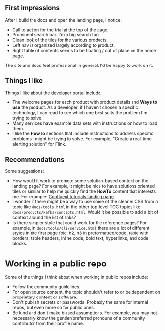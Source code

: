 
## First impressions

After I build the docs and open the landing page, I notice:
- Call to action for the trial at the top of the page.
- Prominent search bar. I'm a big search fan.
- Clean look of the tiles for the various products.
- Left nav is organized largely according to product.
- Right table of contents seems to be floating / out of place on the home page.

The site and docs feel professional in general. I'd be happy to work on it.

## Things I like

Things I like about the developer portal include:

- The welcome pages for each product with product details and **Ways to use** the product. As a developer, if I haven't chosen a specific technology, I can read to see which one best suits the problem I'm trying to solve. 
- Many services have example data sets with instructions on how to load them.
- I like the **HowTo** sections that include instructions to address specific problems I might be trying to solve. For example, "Create a real-time alerting solution" for Flink. 

## Recommendations

Some suggestions:
- How would it work to promote some solution-based content on the landing page? For example, it might be nice to have solutions oriented tiles or similar to help me quickly find the **HowTo** content that interests me. For example: [Confluent tutorials landing page](https://developer.confluent.io/tutorials/).
- I wonder if there might be a way to use some of the cleaner CSS from a topic like `docs/tools.html` in the other top-level TOC topics like `docs/products/kafka/concepts.html`. Would it be possible to add a bit of context around the list of links?
- Is there simpler style that could work for the reference pages? For example, in `docs/tools/cli/service.html` there are a lot of different styles in the first page fold: h2, h3 in preformatted/code, table with borders, table headers, inline code, bold text, hyperlinks, and code blocks.

# Working in a public repo

Some of the things I think about when working in public repos include:
- Follow the community guidelines.
- For open source content, the topic shouldn't refer to or be dependent on proprietary content or software.
- Don't publish secrets or passwords. Probably the same for internal repos, but even more so for public ones.
- Be kind and don't make biased assumptions. For example, you may not necessarily know the gender/preferred pronouns of a community contributor from their profile name.
